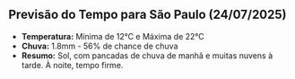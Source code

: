 ## Previsão do Tempo para São Paulo (24/07/2025)

*   **Temperatura:** Mínima de 12°C e Máxima de 22°C
*   **Chuva:** 1.8mm - 56% de chance de chuva
*   **Resumo:** Sol, com pancadas de chuva de manhã e muitas nuvens à tarde. À noite, tempo firme.

